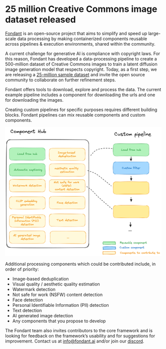 # 25 million Creative Commons image dataset released

[Fondant](https://fondant.ai) is an open-source project that aims to simplify and speed up
large-scale data processing by making containerized components reusable across pipelines &
execution environments, shared within the community.

A current challenge for generative AI is compliance with copyright laws. For this reason,
Fondant has developed a data-processing pipeline to create a 500-million dataset of Creative
Commons images to train a latent diffusion image generation model that respects copyright. Today,
as a first step, we are releasing
a [25-million sample dataset](https://huggingface.co/datasets/fondant-ai/fondant-cc-25m) and invite
the open source
community to collaborate on further refinement steps.

Fondant offers tools to download, explore and process the data. The current example pipeline
includes a component for downloading the urls and one for downloading the images.

Creating custom pipelines for specific purposes requires different building blocks. Fondant
pipelines can mix reusable components and custom components.

![sample_pipeline](https://github.com/ml6team/fondant/blob/main/docs/art/announcements/sample_pipeline_cc25.png?raw=true)

Additional processing components which could be
contributed include, in order of priority:

* Image-based deduplication
* Visual quality / aesthetic quality estimation
* Watermark detection
* Not safe for work (NSFW) content detection
* Face detection
* Personal Identifiable Information (PII) detection
* Text detection
* AI generated image detection
* Any components that you propose to develop

The Fondant team also invites contributors to the core framework and is looking for feedback on
the framework’s usability and for suggestions for improvement. Contact us at
[info@fondant.ai](mailto:info@fondant.ai) and/or join our [discord](https://discord.gg/HnTdWhydGp).